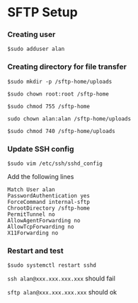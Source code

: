 # SFTP Setup

### Creating user
`$sudo adduser alan`

### Creating directory for file transfer
`$sudo mkdir -p /sftp-home/uploads`

`$sudo chown root:root /sftp-home`

`$sudo chmod 755 /sftp-home`

`sudo chown alan:alan /sftp-home/uploads`

`$sudo chmod 740 /sftp-home/uploads`

### Update SSH config

`$sudo vim /etc/ssh/sshd_config`

Add the following lines

```
Match User alan
PasswordAuthentication yes
ForceCommand internal-sftp
ChrootDirectory /sftp-home
PermitTunnel no
AllowAgentForwarding no
AllowTcpForwarding no
X11Forwarding no
```

### Restart and test

`$sudo systemctl restart sshd`

`ssh alan@xxx.xxx.xxx.xxx` should fail

`sftp alan@xxx.xxx.xxx.xxx` should ok

